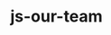 # js-our-team

<!-- Utilizzando i dati forniti, creare un array di oggetti per rappresentare i membri del team.
Ogni membro è caratterizzato dalle seguenti informazioni: nome, ruolo e foto.
**MILESTONE 0:**
Creare l’array di oggetti con le informazioni fornite.
**MILESTONE 1:**
Stampare su console, per ogni membro del team, le informazioni di nome, ruolo e la stringa della foto
**MILESTONE 2:**
Stampare le stesse informazioni su DOM sottoforma di stringhe
**BONUS 1:**
Trasformare la stringa foto in una immagine effettiva
**BONUS 2:**
Organizzare i singoli membri in card/schede
**Consigli del giorno:**
Ragioniamo come sempre a step.
Prima la logica in italiano e poi traduciamo in codice.
E ricordiamoci che `console.log()` è nostro amico!
Buon lavoro!
DATI:
Wayne Barnett	Founder & CEO	wayne-barnett-founder-ceo.jpg
Angela Caroll	Chief Editor	angela-caroll-chief-editor.jpg
Walter Gordon	Office Manager	walter-gordon-office-manager.jpg
Angela Lopez	Social Media Manager	angela-lopez-social-media-manager.jpg
Scott Estrada	Developer	scott-estrada-developer.jpg
Barbara Ramos	Graphic Designer	barbara-ramos-graphic-designer.jpg -->